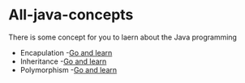 # All-java-concepts
There is some concept for you to laern about the Java programming

- Encapulation
   -[Go and learn](https://youtu.be/1g7uZGtDYXs)
- Inheritance
   -[Go and learn](https://youtu.be/2iFQBDF8ImA)
-  Polymorphism
   -[Go and learn](https://youtu.be/cjbiC2DAyMk)
